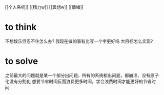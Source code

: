 [[个人系统]]
[[精力w]]
[[冥想w]]
[[情绪]]
# to think
不想娱乐但忍不住怎么办?
	我现在做的事有比写一个字更好吗
大目标怎么实现?
# to solve
之前最大的问题就是某一个部分出问题，所有的系统都出问题，都崩溃。没有原子化没有分割化
想要节省时间反而浪费更多时间。学会浪费时间才能更好的节省时间